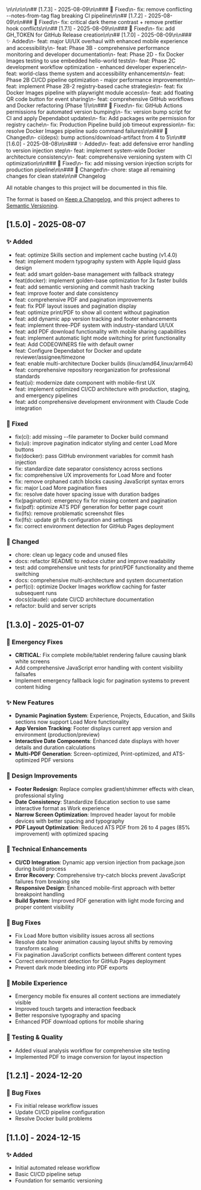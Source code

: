 \n\n\n\n\n## [1.7.3] - 2025-08-09\n\n### 🐛 Fixed\n- fix: remove conflicting --notes-from-tag flag breaking CI pipeline\n\n## [1.7.2] - 2025-08-09\n\n### 🐛 Fixed\n- fix: critical dark theme contrast + remove prettier hook conflicts\n\n## [1.7.1] - 2025-08-09\n\n### 🐛 Fixed\n- fix: add GH_TOKEN for GitHub Release creation\n\n## [1.7.0] - 2025-08-09\n\n### ✨ Added\n- feat: major UI/UX overhaul with enhanced mobile experience and accessibility\n- feat: Phase 3B - comprehensive performance monitoring and developer documentation\n- feat: Phase 2D - fix Docker Images testing to use embedded hello-world tests\n- feat: Phase 2C development workflow optimization - enhanced developer experience\n- feat: world-class theme system and accessibility enhancements\n- feat: Phase 2B CI/CD pipeline optimization - major performance improvements\n- feat: implement Phase 2B-2 registry-based cache strategies\n- feat: fix Docker Images pipeline with playwright module access\n- feat: add floating QR code button for event sharing\n- feat: comprehensive GitHub workflows and Docker refactoring (Phase 1)\n\n### 🐛 Fixed\n- fix: GitHub Actions permissions for automated version bumping\n- fix: version bump script for CI and apply Dependabot updates\n- fix: Add packages write permission for registry cache\n- fix: Production Pipeline build job timeout expression\n- fix: resolve Docker Images pipeline sudo command failures\n\n### 🔧 Changed\n- ci(deps): bump actions/download-artifact from 4 to 5\n\n## [1.6.0] - 2025-08-08\n\n### ✨ Added\n- feat: add defensive error handling to version injection step\n- feat: implement system-wide Docker architecture consistency\n- feat: comprehensive versioning system with CI optimization\n\n### 🐛 Fixed\n- fix: add missing version injection scripts for production pipeline\n\n### 🔧 Changed\n- chore: stage all remaining changes for clean state\n\n# Changelog

All notable changes to this project will be documented in this file.

The format is based on [Keep a Changelog](https://keepachangelog.com/en/1.0.0/),
and this project adheres to [Semantic Versioning](https://semver.org/spec/v2.0.0.html).

## [1.5.0] - 2025-08-07

### ✨ Added

- feat: optimize Skills section and implement cache busting (v1.4.0)
- feat: implement modern typography system with Apple liquid glass design
- feat: add smart golden-base management with fallback strategy
- feat(docker): implement golden-base optimization for 3x faster builds
- feat: add semantic versioning and commit hash tracking
- feat: improve footer and date consistency
- feat: comprehensive PDF and pagination improvements
- feat: fix PDF layout issues and pagination display
- feat: optimize print/PDF to show all content without pagination
- feat: add dynamic app version tracking and footer enhancements
- feat: implement three-PDF system with industry-standard UI/UX
- feat: add PDF download functionality with mobile sharing capabilities
- feat: implement automatic light mode switching for print functionality
- feat: Add CODEOWNERS file with default owner
- feat: Configure Dependabot for Docker and update reviewer/assignee/timezone
- feat: enable multi-architecture Docker builds (linux/amd64,linux/arm64)
- feat: comprehensive repository reorganization for professional standards
- feat(ui): modernize date component with mobile-first UX
- feat: implement optimized CI/CD architecture with production, staging, and emergency pipelines
- feat: add comprehensive development environment with Claude Code integration

### 🐛 Fixed

- fix(ci): add missing --file parameter to Docker build command
- fix(ui): improve pagination indicator styling and center Load More buttons
- fix(docker): pass GitHub environment variables for commit hash injection
- fix: standardize date separator consistency across sections
- fix: comprehensive UX improvements for Load More and footer
- fix: remove orphaned catch blocks causing JavaScript syntax errors
- fix: major Load More pagination fixes
- fix: resolve date hover spacing issue with duration badges
- fix(pagination): emergency fix for missing content and pagination
- fix(pdf): optimize ATS PDF generation for better page count
- fix(lfs): remove problematic screenshot files
- fix(lfs): update git lfs configuration and settings
- fix: correct environment detection for GitHub Pages deployment

### 🔧 Changed

- chore: clean up legacy code and unused files
- docs: refactor README to reduce clutter and improve readability
- test: add comprehensive unit tests for print/PDF functionality and theme switching
- docs: comprehensive multi-architecture and system documentation
- perf(ci): optimize Docker Images workflow caching for faster subsequent runs
- docs(claude): update CI/CD architecture documentation
- refactor: build and server scripts

## [1.3.0] - 2025-01-07

### 🚨 Emergency Fixes

- **CRITICAL**: Fix complete mobile/tablet rendering failure causing blank white screens
- Add comprehensive JavaScript error handling with content visibility failsafes
- Implement emergency fallback logic for pagination systems to prevent content hiding

### ✨ New Features

- **Dynamic Pagination System**: Experience, Projects, Education, and Skills sections now support Load More functionality
- **App Version Tracking**: Footer displays current app version and environment (production/preview)
- **Interactive Date Components**: Enhanced date displays with hover details and duration calculations
- **Multi-PDF Generation**: Screen-optimized, Print-optimized, and ATS-optimized PDF versions

### 🎨 Design Improvements

- **Footer Redesign**: Replace complex gradient/shimmer effects with clean, professional styling
- **Date Consistency**: Standardize Education section to use same interactive format as Work experience
- **Narrow Screen Optimization**: Improved header layout for mobile devices with better spacing and typography
- **PDF Layout Optimization**: Reduced ATS PDF from 26 to 4 pages (85% improvement) with optimized spacing

### 🔧 Technical Enhancements

- **CI/CD Integration**: Dynamic app version injection from package.json during build process
- **Error Recovery**: Comprehensive try-catch blocks prevent JavaScript failures from breaking site
- **Responsive Design**: Enhanced mobile-first approach with better breakpoint handling
- **Build System**: Improved PDF generation with light mode forcing and proper content visibility

### 🐛 Bug Fixes

- Fix Load More button visibility issues across all sections
- Resolve date hover animation causing layout shifts by removing transform scaling
- Fix pagination JavaScript conflicts between different content types
- Correct environment detection for GitHub Pages deployment
- Prevent dark mode bleeding into PDF exports

### 📱 Mobile Experience

- Emergency mobile fix ensures all content sections are immediately visible
- Improved touch targets and interaction feedback
- Better responsive typography and spacing
- Enhanced PDF download options for mobile sharing

### 🧪 Testing & Quality

- Added visual analysis workflow for comprehensive site testing
- Implemented PDF to image conversion for layout inspection

## [1.2.1] - 2024-12-20

### 🐛 Bug Fixes

- Fix initial release workflow issues
- Update CI/CD pipeline configuration
- Resolve Docker build problems

## [1.1.0] - 2024-12-15

### ✨ Added

- Initial automated release workflow
- Basic CI/CD pipeline setup
- Foundation for semantic versioning
